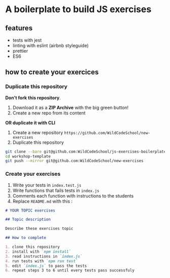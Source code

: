 # A boilerplate to build JS exercises

## features

- tests with jest
- linting with eslint (airbnb styleguide)
- prettier
- ES6

## how to create your exercices

### Duplicate this repository

**Don't fork this repository**.

1. Download it as a **ZIP Archive** with the big green button!
2. Create a new repo from its content

**OR duplicate it with CLI**

1. Create a new repository `https://github.com/WildCodeSchool/new-exercises`
2. Duplicate this repository
```bash
git clone --bare git@github.com:WildCodeSchool/js-exercises-boilerplate.git
cd workshop-template
git push --mirror git@github.com:WildCodeSchool/new-exercises
```
### Create your exercises

1. Write your tests in `index.test.js`
2. Write functions that fails tests in `index.js`
3. Comments each function with instructions to the students
4. Replace `README.md` with this :
```markdown
# YOUR TOPIC exercises

## Topic description

Describe these exercises topic

## How to complete

1. clone this repository
2. install with `npm install`
3. read instructions in `index.js`
4. run tests with `npm run test`
5. edit `index.js` to pass the tests
6. repeat steps 3 to 6 until every tests pass successfuly
```